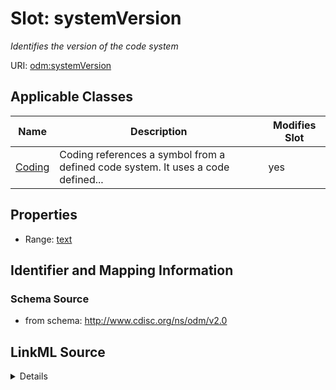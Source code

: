 # Slot: systemVersion


_Identifies the version of the code system_



URI: [odm:systemVersion](http://www.cdisc.org/ns/odm/v2.0/systemVersion)



<!-- no inheritance hierarchy -->




## Applicable Classes

| Name | Description | Modifies Slot |
| --- | --- | --- |
[Coding](Coding.md) | Coding references a symbol from a defined code system. It uses a code defined... |  yes  |







## Properties

* Range: [text](text.md)





## Identifier and Mapping Information







### Schema Source


* from schema: http://www.cdisc.org/ns/odm/v2.0




## LinkML Source

<details>
```yaml
name: systemVersion
description: Identifies the version of the code system
from_schema: http://www.cdisc.org/ns/odm/v2.0
rank: 1000
alias: systemVersion
domain_of:
- Coding
range: text

```
</details>
